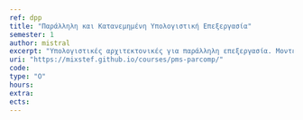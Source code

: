 ```yaml
---
ref: dpp
title: "Παράλληλη και Κατανεμημένη Υπολογιστική Επεξεργασία"
semester: 1
author: mistral  
excerpt: "Υπολογιστικές αρχιτεκτονικές για παράλληλη επεξεργασία. Μοντέλα παράλληληςεπεξεργασίας δεδομένων σε συστήματα διαμοιραζόμενης μνήμης. Παραλληλία σεεπίπεδο εντολών και νημάτων (threads). Πλατφόρμες επεξεργασίας με νήματα: OpenMP και Intel Threading Building Blocks (TBB). Παράλληλοι αλγόριθμοι και συγχρονισμός διεργασιών. Αρχιτεκτονικές GPU και παράλληλη επεξεργασία σύμφωνα με τα μοντέλα CUDA/OpenCL. Πλατφόρμες κατανεμημένουυπολογισμού υψηλής απόδοσης. Μοντέλα και εργαλεία επεξεργασίας μεγάλου όγκου δεδομένων στην κατανεμημένη πλατφόρμα Hadoop."
uri: "https://mixstef.github.io/courses/pms-parcomp/"
code:
type: "Ο"
hours: 
extra:
ects:
---
```

